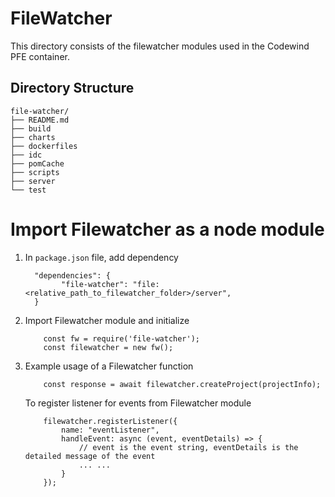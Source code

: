 # FileWatcher

This directory consists of the filewatcher modules used in the Codewind PFE container.

## Directory Structure
```
file-watcher/
├── README.md
├── build
├── charts
├── dockerfiles
├── idc
├── pomCache
├── scripts
├── server
└── test
```

# Import Filewatcher as a node module
1. In `package.json` file, add dependency
    ```
      "dependencies": {
            "file-watcher": "file:<relative_path_to_filewatcher_folder>/server",
      }
    ```
2. Import Filewatcher module and initialize
    ```
        const fw = require('file-watcher');
        const filewatcher = new fw();
    ```
3. Example usage of a Filewatcher function
    ```
        const response = await filewatcher.createProject(projectInfo);
    ```
    To register listener for events from Filewatcher module
    ```
        filewatcher.registerListener({
            name: "eventListener",
            handleEvent: async (event, eventDetails) => {
                // event is the event string, eventDetails is the detailed message of the event
                ... ...
            }
        });
    ```

  